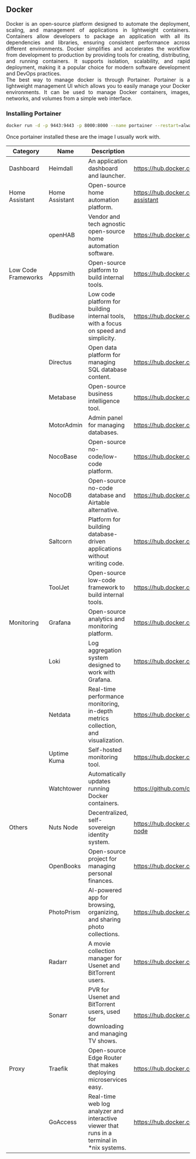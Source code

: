 
## Docker

<div style="text-align:justify;">
Docker is an open-source platform designed to automate the deployment, scaling, and management of applications in lightweight containers. Containers allow developers to package an application with all its dependencies and libraries, ensuring consistent performance across different environments. Docker simplifies and accelerates the workflow from development to production by providing tools for creating, distributing, and running containers. It supports isolation, scalability, and rapid deployment, making it a popular choice for modern software development and DevOps practices.
</div>
<div style="text-align:justify;">
The best way to manage docker is through Portainer. Portainer is a lightweight management UI which allows you to easily manage your Docker environments. It can be used to manage Docker containers, images, networks, and volumes from a simple web interface.
</div>

### Installing Portainer

```bash
docker run -d -p 9443:9443 -p 8000:8000 --name portainer --restart=always -v /var/run/docker.sock:/var/run/docker.sock -v portainer_data:/data portainer/portainer-ce:latest

```
Once portainer installed these are the image I usually work with.

| Category | Name | Description | URL | 
| --- | --- | --- | --- | 
| Dashboard | Heimdall | An application dashboard and launcher. | https://hub.docker.com/r/linuxserver/heimdall | 
| Home Assistant | Home Assistant | Open-source home automation platform. | https://hub.docker.com/r/homeassistant/home-assistant | 
|  | openHAB | Vendor and tech agnostic open-source home automation software. | https://hub.docker.com/r/truecharts/openhab | 
| Low Code Frameworks | Appsmith | Open-source platform to build internal tools. | https://hub.docker.com/r/bitnami/appsmith | 
|  | Budibase | Low code platform for building internal tools, with a focus on speed and simplicity. | https://hub.docker.com/r/budibase/budibase | 
|  | Directus | Open data platform for managing SQL database content. | https://hub.docker.com/r/truecharts/directus | 
|  | Metabase | Open-source business intelligence tool. | https://hub.docker.com/r/truecharts/metabase | 
|  | MotorAdmin | Admin panel for managing databases. | https://hub.docker.com/r/motoradmin/motoradmin | 
|  | NocoBase | Open-source no-code/low-code platform. | https://hub.docker.com/r/nocobase/nocobase | 
|  | NocoDB | Open-source no-code database and Airtable alternative. | https://hub.docker.com/r/truecharts/nocodb | 
|  | Saltcorn | Platform for building database-driven applications without writing code. | https://hub.docker.com/r/saltcorn/saltcorn | 
|  | ToolJet | Open-source low-code framework to build internal tools. | https://hub.docker.com/r/tooljet/tooljet-ce | 
| Monitoring | Grafana | Open-source analytics and monitoring platform. | https://hub.docker.com/r/grafana/grafana | 
|  | Loki | Log aggregation system designed to work with Grafana. | https://hub.docker.com/r/grafana/loki | 
|  | Netdata | Real-time performance monitoring, in-depth metrics collection, and visualization. | https://hub.docker.com/r/truecharts/netdata | 
|  | Uptime Kuma | Self-hosted monitoring tool. | https://hub.docker.com/r/truecharts/uptime-kuma | 
|  | Watchtower | Automatically updates running Docker containers. | https://github.com/containrrr/watchtower | 
| Others | Nuts Node | Decentralized, self-sovereign identity system. | https://hub.docker.com/r/nutsfoundation/nuts-node | 
|  | OpenBooks | Open-source project for managing personal finances. | https://hub.docker.com/r/evanbuss/openbooks | 
|  | PhotoPrism | AI-powered app for browsing, organizing, and sharing photo collections. | https://hub.docker.com/r/photoprism/photoprism | 
|  | Radarr | A movie collection manager for Usenet and BitTorrent users. | https://hub.docker.com/r/linuxserver/radarr | 
|  | Sonarr | PVR for Usenet and BitTorrent users, used for downloading and managing TV shows. | https://hub.docker.com/r/linuxserver/sonarr | 
| Proxy | Traefik | Open-source Edge Router that makes deploying microservices easy. | https://hub.docker.com/_/traefik | 
|  | GoAccess | Real-time web log analyzer and interactive viewer that runs in a terminal in *nix systems. | https://hub.docker.com/r/truecharts/goaccess |
